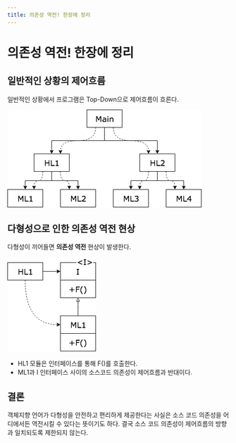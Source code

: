 ```yaml
---
title: 의존성 역전! 한장에 정리
---
```

# 의존성 역전! 한장에 정리
## 일반적인 상황의 제어흐름
일반적인 상황에서 프로그램은 Top-Down으로 제어흐름이 흐른다.

![normal-flow](./dependency-inversion/64397753-3c341580-d09d-11e9-8146-51d7ff241682.png)

## 다형성으로 인한 의존성 역전 현상
다형성이 끼어들면 **의존성 역전** 현상이 발생한다.

![di-flow](./dependency-inversion/64397754-3c341580-d09d-11e9-84ec-8be60ad9c031.png)
- HL1 모듈은 인터페이스를 통해 F()를 호출한다.
- ML1과 I 인터페이스 사이의 소스코드 의존성이 제어흐름과 반대이다.

## 결론
객체지향 언어가 다형성을 안전하고 편리하게 제공한다는 사실은 소스 코드 의존성을 어디에서든 역전시킬 수 있다는 뜻이기도 하다.
결국 소스 코드 의존성이 제어흐름의 방향과 일치되도록 제한되지 않는다.
